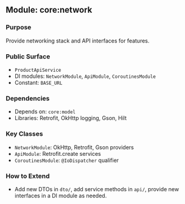 ## Module: core:network

### Purpose
Provide networking stack and API interfaces for features.

### Public Surface
- `ProductApiService`
- DI modules: `NetworkModule`, `ApiModule`, `CoroutinesModule`
- Constant: `BASE_URL`

### Dependencies
- Depends on: `core:model`
- Libraries: Retrofit, OkHttp logging, Gson, Hilt

### Key Classes
- `NetworkModule`: OkHttp, Retrofit, Gson providers
- `ApiModule`: Retrofit.create services
- `CoroutinesModule`: `@IoDispatcher` qualifier

### How to Extend
- Add new DTOs in `dto/`, add service methods in `api/`, provide new interfaces in a DI module as needed.


